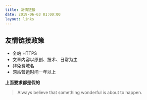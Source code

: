 ```yaml
---
title: 友情链接
date: 2019-06-03 01:00:00
layout: links
---
```



## 友情链接政策

* 全站 HTTPS
* 文章内容以原创、技术、日常为主
* 非免费域名
* 网站营运时间一年以上


**上面要求都是假的**
> Always believe that something wonderful is about to happen.